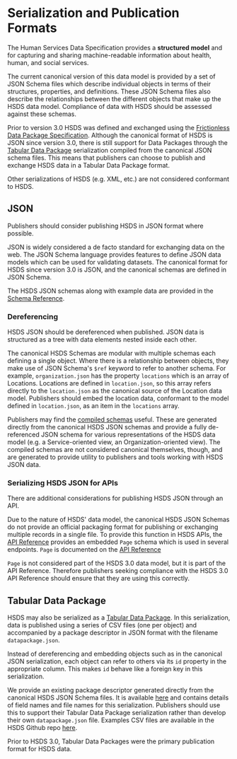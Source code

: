 Serialization and Publication Formats
====================================

The Human Services Data Specification provides a **structured model** and for capturing and sharing machine-readable information about health, human, and social services.

The current canonical version of this data model is provided by a set of JSON Schema files which describe individual objects in terms of their structures, properties, and definitions. These JSON Schema files also describe the relationships between the different objects that make up the HSDS data model. Compliance of data with HSDS should be assessed against these schemas.

Prior to version 3.0 HSDS was defined and exchanged using the [Frictionless Data Package Specification](https://specs.frictionlessdata.io/data-package/). Although the canonical format of HSDS is JSON since version 3.0, there is still support for Data Packages through the [Tabular Data Package](https://specs.frictionlessdata.io/tabular-data-package/#specification) serialization compiled from the canonical JSON schema files. This means that publishers can choose to publish and exchange HSDS data in a Tabular Data Package format.

Other serializations of HSDS (e.g. XML, etc.) are not considered conformant to HSDS.

## JSON

Publishers should consider publishing HSDS in JSON format where possible.

JSON is widely considered a de facto standard for exchanging data on the web. The JSON Schema language provides features to define JSON data models which can be used for validating datasets. The canonical format for HSDS since version 3.0 is JSON, and the canonical schemas are defined in JSON Schema.

The HSDS JSON schemas along with example data are provided in the [Schema Reference](schema_reference).

### Dereferencing

HSDS JSON should be dereferenced when published. JSON data is structured as a tree with data elements nested inside each other.

The canonical HSDS Schemas are modular with multiple schemas each defining a single object. Where there is a relationship between objects, they make use of JSON Schema's `$ref` keyword to refer to another schema. For example, `organization.json` has the property `locations` which is an array of Locations. Locations are defined in `location.json`, so this array refers directly to the `location.json` as the canonical source of the Location data model. Publishers should embed the location data, conformant to the model defined in `location.json`, as an item in the `locations` array.

Publishers may find the [compiled schemas](https://github.com/openreferral/specification/tree/3.0/schema/compiled) useful. These are generated directly from the canonical HSDS JSON schemas and provide a fully de-referenced JSON schema for various representations of the HSDS data model (e.g. a Service-oriented view, an Organization-oriented view). The compiled schemas are not considered canonical themselves, though, and are generated to provide utility to publishers and tools working with HSDS JSON data.

### Serializing HSDS JSON for APIs

There are additional considerations for publishing HSDS JSON through an API.

Due to the nature of HSDS' data model, the canonical HSDS JSON Schemas do not provide an official packaging format for publishing or exchanging multiple records in a single file. To provide this function in HSDS APIs, the [API Reference](api_reference) provides an embedded `Page` schema which is used in several endpoints. `Page` is documented on the [API Reference](api_reference.md#lists-and-pagination)

`Page` is not considered part of the HSDS 3.0 data model, but it is part of the API Reference. Therefore publishers seeking compliance with the HSDS 3.0 API Reference should ensure that they are using this correctly.

## Tabular Data Package

HSDS may also be serialized as a [Tabular Data Package](https://specs.frictionlessdata.io/tabular-data-package/#specification). In this serialization, data is published using a series of CSV files (one per object) and accompanied by a package descriptor in JSON format with the filename `datapackage.json`.

Instead of dereferencing and embedding objects such as in the canonical JSON serialization, each object can refer to others via its `id` property in the appropriate column. This makes `id` behave like a foreign key in this serialization.

We provide an existing package descriptor generated directly from the canonical HSDS JSON Schema files. It is available [here](../../datapackage.json) and contains details of field names and file names for this serialization. Publishers should use this to support their Tabular Data Package serialization rather than develop their own `datapackage.json` file. Examples CSV files are available in the HSDS Github repo [here](https://github.com/openreferral/specification/tree/3.0/examples/csv).

Prior to HSDS 3.0, Tabular Data Packages were the primary publication format for HSDS data.
